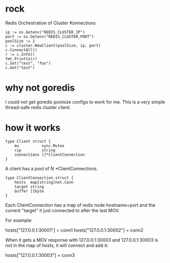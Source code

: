 # rock
Redis Orchestration of Cluster Konnections 

```
ip := os.Getenv("REDIS_CLUSTER_IP")
port := os.Getenv("REDIS_CLUSTER_PORT")
poolSize := 2
c := cluster.NewClient(poolSize, ip, port)
c.ConnectAll()
r := c.Info()
fmt.Println(r)
c.Set("test", "foo")
c.Get("test")
```

# why not goredis
I could not get goredis poolsize configs to work for me.
This is a very simple thread-safe redis cluster client.

# how it works

```
type Client struct {
	mu          sync.Mutex
	rip         string
	connections []*ClientConnection
}
```

A client has a pool of N *ClientConnections.

```
type ClientConnection struct {
	hosts  map[string]net.Conn
	target string
	buffer []byte
}
```

Each ClientConnection has a map of redis node hostname+port and the
current "target" it just connected to after the last MOV.

For example:

hosts["127.0.0.1:30001"] = conn1
hosts["127.0.0.1:30002"] = conn2

When it gets a MOV response with 127.0.0.1:30003 and 127.0.0.1:30003 is not
in the map of hosts, it will connect and add it:

hosts["127.0.0.1:30003"] = conn3



